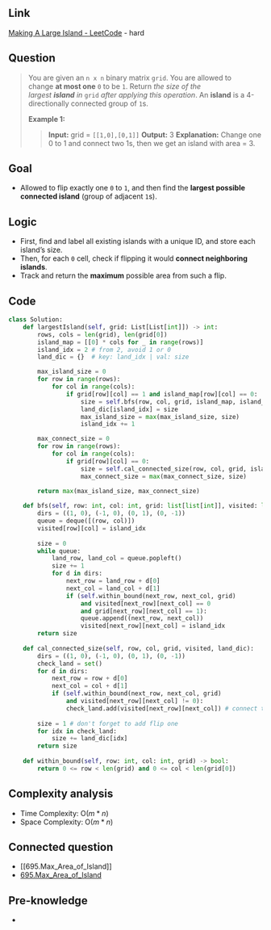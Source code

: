 ## Link
[Making A Large Island - LeetCode](https://leetcode.com/problems/making-a-large-island/description/) - hard
## Question
>You are given an `n x n` binary matrix `grid`. You are allowed to change **at most one** `0` to be `1`.
>Return _the size of the largest **island** in_ `grid` _after applying this operation_.
>An **island** is a 4-directionally connected group of `1`s.
>
>**Example 1:**
>>**Input:** grid = `[[1,0],[0,1]]`
>>**Output:** 3
>>**Explanation:** Change one 0 to 1 and connect two 1s, then we get an island with area = 3.
## Goal
- Allowed to flip exactly one `0` to `1`, and then find the **largest possible connected island** (group of adjacent `1`s).
## Logic
- First, find and label all existing islands with a unique ID, and store each island’s size.  
- Then, for each `0` cell, check if flipping it would **connect neighboring islands**.  
- Track and return the **maximum** possible area from such a flip.
## Code
```python
class Solution:
    def largestIsland(self, grid: List[List[int]]) -> int:
        rows, cols = len(grid), len(grid[0])
        island_map = [[0] * cols for _ in range(rows)]
        island_idx = 2 # from 2, avoid 1 or 0
        land_dic = {}  # key: land_idx | val: size

        max_island_size = 0
        for row in range(rows):
            for col in range(cols):
                if grid[row][col] == 1 and island_map[row][col] == 0:
                    size = self.bfs(row, col, grid, island_map, island_idx)
                    land_dic[island_idx] = size
                    max_island_size = max(max_island_size, size)
                    island_idx += 1

        max_connect_size = 0
        for row in range(rows):
            for col in range(cols):
                if grid[row][col] == 0:
                    size = self.cal_connected_size(row, col, grid, island_map, land_dic)
                    max_connect_size = max(max_connect_size, size)

        return max(max_island_size, max_connect_size)
    
    def bfs(self, row: int, col: int, grid: list[list[int]], visited: list[list[int]], island_idx) -> int:
        dirs = ((1, 0), (-1, 0), (0, 1), (0, -1))
        queue = deque([(row, col)])
        visited[row][col] = island_idx
        
        size = 0
        while queue:
            land_row, land_col = queue.popleft()
            size += 1
            for d in dirs:
                next_row = land_row + d[0]
                next_col = land_col + d[1]
                if (self.within_bound(next_row, next_col, grid)
                    and visited[next_row][next_col] == 0
                    and grid[next_row][next_col] == 1):
                    queue.append((next_row, next_col))
                    visited[next_row][next_col] = island_idx
        return size
    
    def cal_connected_size(self, row, col, grid, visited, land_dic):
        dirs = ((1, 0), (-1, 0), (0, 1), (0, -1))
        check_land = set() 
        for d in dirs:
            next_row = row + d[0]
            next_col = col + d[1]
            if (self.within_bound(next_row, next_col, grid)
                and visited[next_row][next_col] != 0):
                check_land.add(visited[next_row][next_col]) # connect tow iland
        
        size = 1 # don't forget to add flip one
        for idx in check_land: 
            size += land_dic[idx]
        return size 
    
    def within_bound(self, row: int, col: int, grid) -> bool:
        return 0 <= row < len(grid) and 0 <= col < len(grid[0])
```

## Complexity analysis
- Time Complexity:  O($m * n$)
- Space Complexity: O($m * n$)

## Connected question
- [[695.Max_Area_of_Island]]
- [695.Max_Area_of_Island](./695.Max_Area_of_Island.md)

## Pre-knowledge
- 
